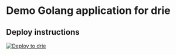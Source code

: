 # Demo Golang application for drie

## Deploy instructions
[![Deploy to drie](http://master.driefiles.app.push.drieapp.co/images/deploy-drie-app.png)](https://deploy-button.push.drie.co/deploy)
